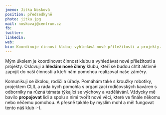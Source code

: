 ```yaml
---
jmeno: Jitka Nosková
position: předsedkyně
photo: jitka.jpg
mail: noskovaj@centrum.cz
fb: 
twitter: 
linkedin: 
web: 
bio: Koordinuje činnost klubu; vyhledává nové příležitosti a projekty.
---
```

Mým úkolem je koordinovat činnost klubu a vyhledávat nové příležitosti a projekty. Oslovuji a **hledám nové členy** klubu, kteří se budou chtít aktivně zapojit do naší činnosti a kteří nám pomohou realizovat naše záměry. 

<!--vice-->

Komunikuji se školou, rodiči a úřady. Pomáhám také s kroužky robotiky, projektem CLIL a ráda bych pomohla s organizací rodičovských kaváren s odborníky na různá témata týkající se výchovy a vzdělávání. Vždycky mě bavilo **propojovat** lidi a spolu s nimi tvořit nové věci, které ve finále někomu nebo něčemu pomohou. A přesně takhle by myslím mohl a měl fungovat tento náš klub :-). 

